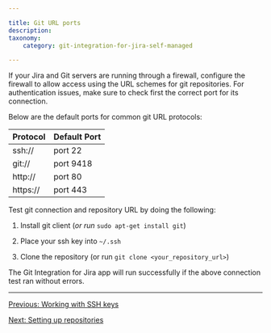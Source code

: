 ```yaml
---

title: Git URL ports
description:
taxonomy:
    category: git-integration-for-jira-self-managed

---
```

If your Jira and Git servers are running through a firewall, configure the firewall to allow access using the URL schemes for git repositories. For authentication issues, make sure to check first the correct port for its connection.

Below are the default ports for common git URL protocols:

| **Protocol** | **Default Port** |
| :--- | :--- |
| ssh:\/\/ | port 22 |
| git:\/\/ | port 9418 |
| http:\/\/ | port 80 |
| https:\/\/ | port 443 |

Test git connection and repository URL by doing the following:

1.  Install git client (_or run_ `sudo apt-get install git`)

2.  Place your ssh key into `~/.ssh`

3.  Clone the repository (or run `git clone <your_repository_url>`)

<div class="bbb-callout bbb--tip">
    <div class="irow">
    <div class="ilogobox">
        <span class="logoimg"></span>
    </div>
    <div class="imsgbox">
        The Git Integration for Jira app will run successfully if the above connection test ran without errors.
    </div>
    </div>
</div>

* * *

[Previous: Working with SSH keys](/git-integration-for-jira-self-managed/Working-with-SSH-keys)

[Next: Setting up repositories](/git-integration-for-jira-self-managed/Setting-up-repositories)

